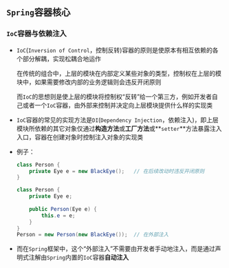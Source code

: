 ## `Spring`容器核心

### `IoC`容器与依赖注入

- `IoC`(`Inversion of Control`，控制反转)容器的原则是使原本有相互依赖的各个部分解耦，实现松耦合地运作

  在传统的组合中，上层的模块在内部定义某些对象的类型，控制权在上层的模块中，如果需要修改内部的业务逻辑则会违反开闭原则

  而`IoC`的思想则是使上层的模块将控制权“反转”给一个第三方，例如开发者自己或者一个`IoC`容器，由外部来控制并决定向上层模块提供什么样的实现类

- `IoC`容器的常见的实现方法是`DI`(`Dependency Injection`，依赖注入)，即上层模块所依赖的其它对象仅通过**构造方法**或**工厂方法**或**`setter`**方法暴露注入入口，容器在创建对象时控制注入对象的实现类

- 例子：

  ```java
  class Person {
      private Eye e = new BlackEye();	// 在后续改动时违反开闭原则
  }
  
  class Person {
      private Eye e;
      
      public Person(Eye e) {
          this.e = e;
      }
  }
  Person = new Person(new BlackEye());	// 在外部注入
  ```

- 而在`Spring`框架中，这个“外部注入”不需要由开发者手动地注入，而是通过声明式注解由`Spring`内置的`IoC`容器**自动注入**